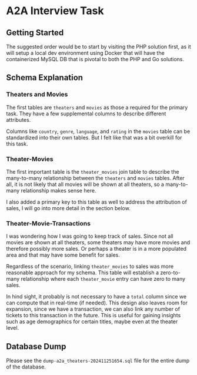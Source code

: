 # A2A Interview Task

## Getting Started
The suggested order would be to start by visiting the PHP solution first, as it will setup a local dev environment using Docker that will have the containerized MySQL DB that is pivotal to both the PHP and Go solutions.

## Schema Explanation

### Theaters and Movies
The first tables are `theaters` and `movies` as those a required for the primary task. They have a few supplemental columns to describe different attributes.

Columns like `country`, `genre`, `language`, and `rating` in the `movies` table can be standardized into their own tables. But I felt like that was a bit overkill for this task.

### Theater-Movies
The first important table is the `theater_movies` join table to describe the many-to-many relationship between the `theaters` and `movies` tables. After all, it is not likely that all movies will be shown at all theaters, so a many-to-many relationship makes sense here.

I also added a primary key to this table as well to address the attribution of sales, I will go into more detail in the section below.

### Theater-Movie-Transactions
I was wondering how I was going to keep track of sales. Since not all movies are shown at all theaters, some theaters may have more movies and therefore possibly more sales. Or perhaps a theater is in a more populated area and that may have some benefit for sales.

Regardless of the scenario, linking `theater_movies` to sales was more reasonable approach for my schema. This table will establish a zero-to-many relationship where each `theater_movie` entry can have zero to many sales.

In hind sight, it probably is not necessary to have a `total` column since we can compute that in real-time (if needed). This design also leaves room for expansion, since we have a transaction, we can also link any number of tickets to this transaction in the future. This is useful for gaining insights such as age demographics for certain titles, maybe even at the theater level.

## Database Dump
Please see the `dump-a2a_theaters-202411251654.sql` file for the entire dump of the database.